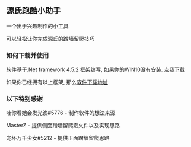 ﻿## 源氏跑酷小助手
一个出于兴趣制作的小工具

可以轻松让你完成源氏的蹭墙留爬技巧

### 如何下载并使用

软件基于.Net framework 4.5.2 框架编写, 如果你的WIN10没有安装. [点我下载](https://download.microsoft.com/download/E/2/1/E21644B5-2DF2-47C2-91BD-63C560427900/NDP452-KB2901907-x86-x64-AllOS-ENU.exe)

如果你已经拥有以上框架, 那么[软件下载地址](https://github.com/XLjiangA/ow-genji/releases)

### 以下特别感谢

哇你看她会发光诶#5776 - 制作软件的想法来源

MasterZ - 提供侧面蹭墙留爬宏文件以及实现思路

宠坏万千少女#5212 - 提供正面蹭墙留爬思路
